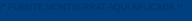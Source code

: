 <!FINANCIAT5 html>
<html lang="es">
<head>
   <meta charset="UTF-8" />
  <meta name="viewport" content="width=device-width, initial-scale=1" /> 
  <title>FINANCIA-T | Asesoría Financiera</title



/* FUENTE MONTSERRAT AQUI APLICADA */
  <link href="https://fonts.googleapis.com/css2?family=Montserrat&display=swap" rel="stylesheet" /> 

 

  <style>
    /* AJUSTE A TODOS LOS DISPOSITIVOS EN GENERAL */
    body, html {
      margin: 0;
      padding: 0;
      height: 100%;
      font-family: 'Montserrat', sans-serif; 
      background-color: #004080;   /* AQUIIIIIIII*/

      color: #003366;
      overflow-x: hidden; /* Evitar que se deforme en forma horizontal */
      line-height: 1.6; /* Mejora la lectura del texto  */
    }

    /* Contenedor principal */
    #main-container {
      min-height: 100vh; /* Asegura que ocupe al menos la altura de la vista */
      display: flex;
      flex-direction: column; /* Organiza los elementos verticalmente */
    }

    header {
      background-color: #003366;
      color: white;
      padding: 15px; /* Ajuste de padding para pantallas pequeñas */
      display: flex;
      flex-direction: column; /* Stack logo and text on small screens */
      align-items: center;
      justify-content: center;
      gap: 10px; /* Reducir el espacio entre elementos */
      text-align: center;
    }

    header img {
      width: 80px; /* Tamaño más pequeño por defecto */
      height: 80px;
      border-radius: 12px;
    }

    h1 {
      margin: 0;
      font-size: 2em; /* Tamaño de fuente adaptable */
    }

    header p {
      margin: 5px 0 0;
      font-size: 1em; /* Tamaño de fuente adaptable */
    }

    .main-content-section {
      padding: 20px; /* Ajuste de padding */
      max-width: 1000px;
      margin: 20px auto; /* Margen superior y centrado */
      background-color: #ffffff;
      box-shadow: 0 0 10px rgba(0, 0, 0, 0.1);
      border-radius: 10px;
      flex-grow: 1; /* Permite que la sección crezca y ocupe espacio disponible */
    }

    h2, h3 {
      color: #003366;
      margin-top: 25px; /* Ajuste de margen superior */
      font-size: 1.5em; /* Tamaño de fuente adaptable */
    }
    h3 {
      font-size: 1.2em; /* H3 un poco más pequeño */
    }

    ul {
      padding-left: 20px;
      margin-bottom: 15px; /* Espacio debajo de las listas */
    }

    .contacto {
      background-color: #e0ecff;
      padding: 15px; /* Ajuste de padding */
      margin-top: 25px;
      border-radius: 10px;
      line-height: 1.5; /* Ajuste de línea */
      font-size: 0.95em; /* Ligeramente más pequeño */
    }

    .contacto p {
      margin: 5px 0;
    }

    .contacto a {
      word-break: break-all; /* Rompe la palabra si es demasiado larga para la pantalla */
    }

    .boton-principal {
      display: block;
      width: 90%; /* Ancho adaptable */
      max-width: 400px; /* Máximo ancho para no estirarse demasiado en pantallas grandes */
      margin: 30px auto 20px;
      padding: 12px 20px; /* Ajuste de padding */
      text-align: center;
      background-color: #0059b3;
      color: white;
      font-weight: bold;
      border-radius: 8px;
      text-decoration: none;
      transition: background-color 0.3s;
      cursor: pointer;
      font-size: 1.1em; /* Tamaño de fuente adaptable */
      border: none; /* Asegurar que no tenga borde */
    }

    .boton-principal:hover {
      background-color: #004080;
    }

    .galeria {
      margin-top: 30px;
      display: flex;
      flex-direction: column; /* Columna por defecto para móviles */
      justify-content: center;
      align-items: center; /* Centrar imágenes en columna */
      gap: 15px; /* Espacio entre imágenes */
    }

    .galeria img {
      width: 100%; /* Las imágenes ocupan todo el ancho disponible */
      max-width: 460px; /* Máximo ancho original */
      height: auto; /* Mantener la proporción */
      border-radius: 10px;
      box-shadow: 0 0 8px rgba(0, 0, 0, 0.2);
    }

    /* --- Estilos de la aplicación interna (Login/Registro/Navegación) --- */

    nav {
      background-color: #003366;
      display: flex;
      flex-wrap: wrap; /* Permite que los elementos se envuelvan */
      justify-content: center;
      gap: 1rem; /* Espacio entre los elementos de navegación */
      padding: 1rem 0.5rem; /* Ajuste de padding */
      font-weight: 700;
      color: white;
      cursor: pointer;
      user-select: none;
      box-shadow: 0 3px 6px rgba(0,0,0,0.3);
      position: sticky;
      top: 0;
      z-index: 10;
    }
    nav span {
      padding: 0.5rem 0.8rem; /* Aumentar área de clic */
      transition: color 0.3s;
    }
    nav span:hover {
      color: #a6c8ff;
    }

    #app-container {
      min-height: calc(100vh - 80px); /* Ajustar altura para dejar espacio al footer y header */
      background: #f4f9ff;
      padding: 2rem 1rem 4rem 1rem; /* Más padding abajo para el footer */
      max-width: 900px;
      margin: 20px auto; /* Centrar y dar margen */
      border-radius: 12px;
      box-shadow: 0 0 20px rgba(0,64,128,0.15);
      color: #003366;
      flex-grow: 1;
    }

    .app-section {
      display: none;
      animation: fadeIn 0.5s ease forwards;
    }
    .app-section.active {
      display: block;
    }

    .app-section h2, .app-section h3 {
      color: #00264d;
      margin-bottom: 1rem;
    }
    .app-section p {
      line-height: 1.6;
      margin-bottom: 1rem;
      font-size: 1rem;
    }

    .service {
      background: #e6f0ff;
      border-radius: 12px;
      padding: 1.5rem;
      margin-bottom: 2rem;
      box-shadow: 0 3px 10px rgba(0,64,128,0.1);
      border: 1px solid #a6c8ff;
      text-align: center; /* Centrar contenido de servicio */
    }
    .service img {
      max-width: 180px; /* Reducir tamaño de imagen de servicio */
      height: auto;
      border-radius: 10px;
      margin: 0 auto 1rem auto; /* Centrar imagen */
      box-shadow: 0 0 10px rgba(0,64,128,0.2);
      display: block;
    }
    .service button {
      background-color: #004080;
      color: white;
      border: none;
      padding: 10px 20px; /* Ajuste de padding */
      border-radius: 8px;
      font-weight: 600;
      cursor: pointer;
      transition: background-color 0.3s ease;
      width: auto; /* Que el botón no ocupe todo el ancho */
    }
    .service button:hover {
      background-color: #00264d;
    }

    /* LOGIN & REGISTRO */
    .login-register-container {
      background: white;
      max-width: 360px;
      margin: 4rem auto; /* Ajuste de margen */
      padding: 2rem 1.5rem; /* Ajuste de padding */
      border-radius: 14px;
      box-shadow: 0 0 25px rgba(0,64,128,0.3);
      color: #004080;
      text-align: center;
      position: relative;
    }
    .login-register-container h2 {
      margin-bottom: 1.5rem;
      color: #003366;
    }
    .login-register-container input {
      width: calc(100% - 24px); /* Ajuste para padding */
      padding: 12px;
      margin-bottom: 1rem; /* Reducir margen */
      border: 2px solid #004080;
      border-radius: 8px;
      font-size: 1rem;
      color: #003366;
    }
    .login-register-container input::placeholder {
      color: #7a9bd1;
    }
    .login-register-container button {
      width: 100%; /* Que el botón ocupe todo el ancho */
      font-size: 1.1rem;
      margin-top: 0.5rem;
      padding: 12px; /* Ajuste de padding */
      background-color: #004080; /* Asegurar color */
      color: white; /* Asegurar color */
      border: none; /* Asegurar que no tenga borde */
      border-radius: 8px; /* Asegurar borde redondeado */
      cursor: pointer;
    }
    .login-register-container p {
      margin-top: 0.8rem; /* Reducir margen */
      font-size: 0.9em; /* Ligeramente más pequeño */
      color: #004080;
    }
    .login-register-container a {
      color: #004080;
      font-weight: 700;
      cursor: pointer;
      text-decoration: none;
    }
    .login-register-container a:hover {
      color: #00264d;
      text-decoration: underline;
    }

    /* REDES SOCIALES ICONOS (RIGHT SIDE) */
    .social-icons {
      position: fixed;
      top: 50%;
      right: 0;
      transform: translateY(-50%);
      display: flex;
      flex-direction: column;
      gap: 8px; /* Reducir espacio entre iconos */
      z-index: 15;
    }
    .social-icons a {
      background-color: #004080;
      width: 40px; /* Tamaño de icono más pequeño */
      height: 40px;
      border-radius: 50%;
      display: flex;
      justify-content: center;
      align-items: center;
      color: white;
      text-decoration: none;
      transition: background-color 0.3s ease;
      box-shadow: 0 2px 5px rgba(0,0,0,0.2); /* Sutil sombra */
    }
    .social-icons a:hover {
      background-color: #00264d;
    }
    .social-icons img {
      width: 18px; /* Tamaño de imagen de icono */
      height: 18px;
      pointer-events: none;
      user-select: none;
    }

    /* FOOTER */
    footer {
      text-align: center;
      padding: 1rem 15px; /* Padding adaptable */
      background-color: #003366; /* Color de footer consistente */
      color: white; /* Color de texto consistente */
      font-size: 0.85em; /* Fuente más pequeña */
      box-shadow: 0 -3px 6px rgba(0,0,0,0.2);
      margin-top: auto; /* Empuja el footer al final si hay espacio */
    }

    /* --- Modal Styles --- */
    .modal {
        display: none;
        position: fixed;
        z-index: 999; /* Mayor z-index para estar por encima de todo */
        left: 0;
        top: 0;
        width: 100%;
        height: 100%;
        overflow: auto;
        background-color: rgba(0,0,0,0.6); /* Fondo más oscuro para el modal */
        padding-top: 20px; /* Reducir padding superior */
    }

    .modal-content {
        background-color: #fefefe;
        margin: 2% auto; /* Margen superior y centrado */
        padding: 20px;
        border: 1px solid #888;
        width: 90%; /* Más ancho en móviles */
        max-width: 700px; /* Máximo ancho en desktop */
        border-radius: 10px;
        box-shadow: 0 4px 8px 0 rgba(0,0,0,0.2), 0 6px 20px 0 rgba(0,0,0,0.19);
        position: relative;
    }

    .close {
        color: #aaa;
        float: right;
        font-size: 28px;
        font-weight: bold;
    }

    .close:hover,
    .close:focus {
        color: black;
        text-decoration: none;
        cursor: pointer;
    }

    #openModal {
        position: fixed;
        bottom: 20px; /* Más cerca del borde inferior */
        right: 20px;
        z-index: 100;
        background-color:#0059b3;
        color:white;
        padding:10px 15px;
        border-radius:5px;
        border:none;
        cursor:pointer;
        font-size: 0.9em; /* Tamaño de fuente más pequeño */
        box-shadow: 0 2px 5px rgba(0,0,0,0.3);
    }

    /* ANIMATION */
    @keyframes fadeIn {
      from {opacity: 0;}
      to {opacity: 1;}
    }

    /* --- Media Queries para Responsividad --- */

    /* Tablets y Laptops pequeñas (mayor que 480px, hasta 768px) */
    @media (min-width: 481px) and (max-width: 768px) {
      header {
        flex-direction: row; /* Logo y texto en línea */
        gap: 20px;
      }
      header img {
        width: 90px;
        height: 90px;
      }
      h1 {
        font-size: 2.2em;
      }
      header p {
        font-size: 1.05em;
      }

      .main-content-section {
        padding: 25px;
        margin-top: 25px;
      }

      .galeria {
        flex-direction: row; /* Dos columnas en tablets */
        flex-wrap: wrap;
        justify-content: space-around; /* Espacio entre imágenes */
      }
      .galeria img {
        width: 48%; /* Dos imágenes por fila */
        max-width: none; /* Desactivar max-width para esta vista */
      }

      .login-register-container {
        max-width: 400px;
        padding: 2.5rem 2rem;
      }
      .login-register-container input {
        width: calc(100% - 24px);
      }

      .social-icons {
        gap: 12px;
      }
      .social-icons a {
        width: 45px;
        height: 45px;
      }
      .social-icons img {
        width: 20px;
        height: 20px;
      }
    }

    /* Desktops y Laptops grandes (mayor que 768px) */
    @media (min-width: 769px) {
      header {
        flex-direction: row;
        gap: 30px;
        padding: 20px;
      }
      header img {
        width: 100px;
        height: 100px;
      }
      h1 {
        font-size: 2.5em;
      }
      header p {
        font-size: 1.1em;
      }

      .main-content-section {
        padding: 30px;
        margin-top: 30px;
      }

      h2 {
        font-size: 1.8em;
      }
      h3 {
        font-size: 1.4em;
      }

      .galeria {
        flex-direction: row; /* Volver a fila para desktops */
        flex-wrap: nowrap; /* No wrapping, mantener en una fila */
        gap: 20px;
      }
      .galeria img {
        width: auto; /* Dejar que el tamaño original mande */
        max-width: 460px; /* Máximo ancho original */
      }

      .login-register-container {
        max-width: 450px;
        padding: 3rem 2.5rem;
      }
      .login-register-container input {
        width: calc(100% - 24px);
      }

      .social-icons {
        gap: 15px;
      }
      .social-icons a {
        width: 48px;
        height: 48px;
      }
      .social-icons img {
        width: 22px;
        height: 22px;
      }
    }

    /* Orientación Horizontal (Landscape) para dispositivos móviles */
    @media screen and (max-height: 500px) and (orientation: landscape) {
        body {
            font-size: 0.9em; /* Reduce el tamaño general del texto */
        }
        header {
            padding: 10px;
            gap: 5px;
        }
        header img {
            width: 60px;
            height: 60px;
        }
        h1 {
            font-size: 1.5em;
        }
        header p {
            font-size: 0.8em;
        }
        .main-content-section, #app-container {
            padding: 15px;
            margin: 10px auto;
        }
        .boton-principal, .login-register-container button {
            padding: 10px 15px;
            font-size: 0.9em;
        }
        .galeria {
            flex-direction: row;
            flex-wrap: wrap;
            gap: 10px;
        }
        .galeria img {
            width: 45%;
        }
        .service {
            padding: 1rem;
            margin-bottom: 1.5rem;
        }
        .service img {
            max-width: 120px;
        }
        .social-icons {
            flex-direction: row;
            position: static;
            transform: none;
            justify-content: center;
            padding: 10px;
        }
        #openModal {
            bottom: 10px;
            right: 10px;
            padding: 8px 12px;
            font-size: 0.8em;
        }
        .modal-content {
            margin: 1% auto;
            width: 95%;
            padding: 15px;
            font-size: 0.9em;
        }
    }
  </style>
</head>
<body>

  <div id="main-container"></div>

  <script>
    let isLoggedIn = false;

    // Función para renderizar la página principal de "Quiénes Somos"
    function renderMainPage() {
      document.getElementById("main-container").innerHTML = `
        <header>
          <img
            src="https://encrypted-tbn0.gstatic.com/images?q=tbn:ANd9GcS62frppnqrlpvjLNI898PbtswucibZR_-Kuw&s"
            alt="Logo Financia-T"
          />
          <div>
            <h1>FINANCIA-T</h1>
            <p>Expertos en Asesoramiento Financiero</p>
          </div>
        </header>

        <section class="main-content-section">
          <h2>¿Quiénes Somos?</h2>
          <p>
            FINANCIA-T es una empresa dedicada a brindar asesoría y gestión a las
            diferentes oportunidades financieras con las que cuentan los
            derechohabientes, en materia de seguridad social, sector inmobiliario y
            financiero.
          </p>

          <h2>Misión</h2>
          <p>
            Impulsar los sueños de nuestros clientes, a través de soluciones que les
            permitan financiarse para hacer realidad sus proyectos a corto y mediano
            plazo.
          </p>

          <h2>Visión</h2>
          <p>
            Contribuir a la economía de derechohabientes a nivel nacional, siendo
            empresa líder en la asesoría y gestión de soluciones financieras para el
            trabajador, y ser la alternativa número uno para resolver las
            problemáticas en su vida laboral.
          </p>

          <h2>Servicios Financieros</h2>
          <ul>
            <li>Retiros Totales</li>
            <li>Ayudas por Desempleo</li>
            <li>Pensiones (Modalidad 40)</li>
            <li>Recuperación del saldo de la subcuenta de vivienda</li>
            <li>Crédito Mejoravit / Crédito Mejorasi</li>
          </ul>

          <div class="contacto">
            <h2>Contáctanos</h2>
            <p><strong>Nombre:</strong> Karina Sosa</p>
            <p><strong>Correo:</strong> karina.sosa@finaanciat.com</p>
            <p><strong>Teléfono de Oficina:</strong> 5590559049</p>
            <p><strong>WhatsApp:</strong> 5645553067</p>
            <p>
              <strong>Facebook:</strong>
              <a href="https://n9.cl/financiat1" target="_blank"
                >https://n9.cl/financiat1</a
              >
            </p>
            <p>
              <strong>TikTok:</strong>
              <a href="https://tiktok.com/@financiat4" target="_blank"
                >tiktok.com/@financiat4</a
              >
            </p>
          </div>

          <button class="boton-principal" onclick="renderLogin()">Iniciar Sesión o Registro</button>

          <div class="galeria">
             <img src="https://scontent.fmex11-3.fna.fbcdn.net/v/t39.30808-6/495300403_1010645387940981_2274864196300540329_n.jpg?stp=dst-jpg_p526x296_tt6&_nc_cat=104&ccb=1-7&_nc_sid=127cfc&_nc_ohc=prqSAKhPvzYQ7kNvwEkYlJD&_nc_oc=Adm011eGajQoNbR1exZm_bPIUUl2beCfCJMQFoSQhkCbs1j7WCDzdHcMNDYpxIcJDpsayr6WhardV4ZXjC0G4Hnh&_nc_zt=23&_nc_ht=scontent.fmex11-3.fna&_nc_gid=qosASZsBzsB39R6jQe6obQ&oh=00_AfKxofpIAyRZUND3MWY_0HFOGFAUeA4HJ20dt94f7nJ02g&oe=6845AAEC" alt="Foto 1 Financia-T">
            <img
              src="https://scontent.fmex11-1.fna.fbcdn.net/v/t39.30808-6/500768145_1132161568945579_3359912226161928656_n.jpg?stp=dst-jpg_p526x296_tt6&_nc_cat=103&ccb=1-7&_nc_sid=127cfc&_nc_ohc=inFRsd-iQQ4Q7kNvwFEVQkp&_nc_oc=AdkU2cuDLIbMN3CKNtwkb4_LZ7NYx4k-7FBnaAWiBL7Cu5QEvBdqMcYGkHYTcBuGMRob8Fu13M_xBq_iTiQj5Keb&_nc_zt=23&_nc_ht=scontent.fmex11-1.fna&_nc_gid=VdwHwBSeznI99oi9VpWZWA&oh=00_AfJBJcWy2D5n79277f1Ph0Sly38csf0iYRB-HLYO9sCAnw&oe=68457B3C"
              alt="Foto 2 Financia-T"
            />
          </div>
        </section>

        <footer>
          &copy; 2025 FINANCIA-T. Todos los derechos reservados.
        </footer>
      `;
    }

    function renderLogin() {
      document.getElementById("main-container").innerHTML = `
        <div class="login-register-container">
          <h2>Iniciar Sesión</h2>
          <input type="text" id="loginUser" placeholder="Usuario" autocomplete="username" />
          <input type="password" id="loginPass" placeholder="Contraseña" autocomplete="current-password" />
          <button onclick="login()">Ingresar</button>
          <p>¿No tienes cuenta? <a onclick="renderRegister()">Regístrate</a></p>
          <p><a onclick="renderMainPage()">Volver a la página principal</a></p> </div>
        <div class="social-icons">
          <a href="https://www.facebook.com/people/FinanciaT/100069865874839/" target="_blank" title="Facebook"><img src="https://img.icons8.com/ios-filled/50/ffffff/facebook--v1.png" alt="Facebook"></a>
          <a href="https://www.tiktok.com/@financiat4" target="_blank" title="TikTok"><img src="https://img.icons8.com/ios-filled/50/ffffff/tiktok.png" alt="TikTok"></a>
        </div>
      `;
    }

    function renderRegister() {
      document.getElementById("main-container").innerHTML = `
        <div class="login-register-container">
          <h2>Registro</h2>
          <input type="text" id="regUser" placeholder="Nombre de usuario" autocomplete="username" />
          <input type="email" id="regEmail" placeholder="Correo electrónico (solo @gmail.com)" autocomplete="email" />
          <input type="password" id="regPass" placeholder="Contraseña" autocomplete="new-password" />
          <button onclick="register()">Registrarse</button>
          <p>¿Ya tienes cuenta? <a onclick="renderLogin()">Inicia sesión</a></p>
          <p><a onclick="renderMainPage()">Volver a la página principal</a></p> </div>
        <div class="social-icons">
          <a href="https://www.facebook.com/people/FinanciaT/100069865874839/" target="_blank" title="Facebook"><img src="https://img.icons8.com/ios-filled/50/ffffff/facebook--v1.png" alt="Facebook"></a>
          <a href="https://www.tiktok.com/@financiat4" target="_blank" title="TikTok"><img src="https://img.icons8.com/ios-filled/50/ffffff/tiktok.png" alt="TikTok"></a>
        </div>
      `;
    }

    function renderApp() {
      document.getElementById("main-container").innerHTML = `
        <nav>
          <span onclick="showSection('inicio')">Inicio</span>
          <span onclick="showSection('conocenos')">Conócenos</span>
          <span onclick="showSection('servicios')">Servicios</span>
          <span onclick="showSection('contacto')">Contacto</span>
          <span style="margin-left:auto; cursor:pointer;" onclick="logout()" title="Cerrar sesión">Salir</span>
        </nav>
        <div id="app-container"> <section id="inicio" class="app-section active">
            <h2>Bienvenidos a FINANCIA-T</h2>
            <p>Empresa dedicada a brindar asesoría y gestión a las diferentes oportunidades financieras con las que cuentan los Derechohabientes, en materia de seguridad social, sector inmobiliario y financiero.</p>
            <img src="https://scontent.fmex15-1.fna.fbcdn.net/v/t39.30808-6/308738693_405836048410113_5235564790691032839_n.jpg?_nc_cat=110&ccb=1-7&_nc_sid=6ee11a&_nc_eui2=AeE_ur4TUltGY4cEwA7MeEKX_CBbNy8wrQ_8IFs3LzCtDy_Mv7TXHGHvkg9Gb4L4QEKryXmBr3lcfw440r9qT1kw&_nc_ohc=Tc2QeepSFjsQ7kNvwHBBhrM&_nc_oc=Admtlyx314NX6GZ9ORDWszko_jgrq-ON1KZOc3U16EGyAhrZg0l6-7fSc7E_wEXksEKTz22hdzpH5_Ibzy7Da0zo&_nc_zt=23&_nc_ht=scontent.fmex15-1.fna&_nc_gid=VDNq2KnU8ubxbeRMTy_yLg&oh=00_AfL4hu4bkPvk52z9wC0tOdMpnmOHLNxYEGUmNrK-eoCBGg&oe=684190D9"  alt="Finanzas" style="width:100%; border-radius: 14px; margin-bottom:1.5rem;"/>
          </section>
          <section id="conocenos" class="app-section">
            <h2>¿Quiénes somos?</h2>
            <p>FINANCIA-T</p>
            <p>Empresa dedicada a brindar asesoría y gestión a las diferentes oportunidades financieras con las que cuentan los Derechohabientes, en materia de seguridad social, sector inmobiliario y financiero.</p>

            <p>MISIÓN</p>
            <p>Impulsamos los sueños de nuestros clientes, a través de soluciones que les permiten financiarse para hacer realidad sus proyectos a corto y mediano plazo.</p>

            <p>VISIÓN</p>
            <p>Contribuir a la economía de derechohabientes a nivel nacional, siendo empresa líder en la asesoría y gestión de soluciones financieras para el trabajador. Así como ser la alternativa número uno para dar solución a las diferentes problemáticas que se les presenten en su vida laboral.</p>
            <img src="https://scontent.fmex15-1.fna.fbcdn.net/v/t39.30808-6/482235092_970588201946700_872621995359312906_n.jpg?_nc_cat=110&ccb=1-7&_nc_sid=127cfc&_nc_eui2=AeEN711yj9wEyfehzGnCm4F7QhhqW7AubhBCGGpbsC5uEFxULeU4-06UKPk-xHgBLax2NgouDu7bBU0fDjkWuNVr&_nc_ohc=8oqSca62LCkQ7kNvwGBMb4_&_nc_oc=Adlb1kF_LWPL6tbuv9Zt6bOeEP_MeN2QAgGFcZ1Tlh9UL4oCCPt5p827k349YxQNo_YVOq7QM4pw-Av6ZxhIUOie&_nc_zt=23&_nc_ht=scontent.fmex15-1.fna&_nc_gid=Av7ZDBOOqC-Ikni52oVFAQ&oh=00_AfKgVmmLAhQ9hjsVZkQIroMD0rIqkX2Bx1Hh6DfNkMvvQw&oe=6841BA1D" alt="Equipo" style="width:100%; border-radius: 14px; margin-top:1rem;"/>
          </section>
          <section id="servicios" class="app-section">
            <h2>Nuestros Servicios</h2>

            <div class="service">
              <h3>INFONAVIT</h3>
              <img src="https://encrypted-tbn0.gstatic.com/images?q=tbn:ANd9GcSd5YcNIF9Xt4zNYubiEBwc2bujpHoo-PRPNQ&s">
              <p>RECUPERACIÓN DEL SALDO DE LA SUBCUENTA DE VIVIENDA</p>
              <p>CRÉDITO MEJORAVIT /CRÉDITO MEJORASI</p>


<form action="https://formspree.io/f/xqabapgr" method="POST">
 <p> <input type="text" name="nombre" placeholder="NOMBRE COMPLETO"></p>
  <p><input type="email" name="email" placeholder="CORREO ELECTRONICO"></p>
  <p><textarea name="mensaje" placeholder="Gracias por escogernos"></textarea></p>
  <p><button type="submit">Contratar Servicio INFONAVIT</button></p>
</form>





              
            </div>

            <div class="service">
              <h3>IMSS</h3>
              <img src="https://www.ler.uam.mx/ServiciosMedicosUAML/wp-content/uploads/2023/10/imssVerde.jpg" alt="IMSS">
              <p> PENSIONES (MODALIDAD 40) </p>

<form action="https://formspree.io/f/xgvyvanz" method="POST">
 <p> <input type="text" name="nombre" placeholder="NOMBRE COMPLETO"></p>
  <p><input type="email" name="email" placeholder="CORREO ELECTRONICO"></p>
  <p><textarea name="mensaje" placeholder="Gracias por escogernos"></textarea></p>
  <p><button type="submit">Contratar Servicio IMSS</button></p>
</form>

                </div>

            <div class="service">
              <h3>AFORE</h3>
              <img src="https://play-lh.googleusercontent.com/jw1dW1mZqZOdwfslRmVEtAHVMui4Po_DzkA_NcyMnVbg4z9jNgtcVe-dgfbdX5QpQKQ" alt="AFORE">
              <p>RETIROS TOTALES</p>
              <p>AYUDAS POR DESEMPLEO</p>
              <form action="https://formspree.io/f/movwveye" method="POST">
 <p> <input type="text" name="nombre" placeholder="NOMBRE COMPLETO"></p>
  <p><input type="email" name="email" placeholder="CORREO ELECTRONICO"></p>
  <p><textarea name="mensaje" placeholder="Gracias por escogernos"></textarea></p>
  <p><button type="submit">Contratar Servicio AFORE</button></p>
</form>            </div>
          </section>
          <section id="contacto" class="app-section">



            <h2>Contacto</h2>
            <p>¿Tienes dudas o quieres más información? Escríbenos y con gusto te atenderemos.</p>
          

<form action="https://formspree.io/f/myzjzedk" method="POST">
 <p> <input type="text" name="nombre" placeholder="NOMBRE COMPLETO"></p>
  <p><input type="email" name="email" placeholder="CORREO ELECTRONICO"></p>
  <p><textarea name="mensaje" placeholder="Escribe tu mensaje y dudas, estamos para atenderte!"></textarea></p>
  <p><button type="submit">Enviar</button></p>
</form>

            <p>Cotización</p>
            <p>Teléfono de oficina: 5590559049</p>
            <p>What´s App: 5645553067</p>
            <p>GMAIL. karina.sosa@finaanciat.com</p>
            </form>
          </section>
        </div>
        <div class="social-icons">
          <a href="https://www.facebook.com/people/FinanciaT/100069865874839/" target="_blank" title="Facebook"><img src="https://img.icons8.com/ios-filled/50/ffffff/facebook--v1.png" alt="Facebook"></a>
          <a href="https://www.tiktok.com/@financiat4" target="_blank" title="TikTok"><img src="https://img.icons8.com/ios-filled/50/ffffff/tiktok.png" alt="TikTok"></a>
        </div>

        <button id="openModal">Abrir Aviso de privacidad</button>

        <div id="modal" class="modal">
          <div class="modal-content">
            <span class="close">&times;</span>
            <footer>Aviso de privacidad | FINANCIA-T</footer>
            <p><strong>Aviso de Privacidad – FinanciaT</strong></p>
            <p>En FinanciaT, la protección de tus datos personales es prioritaria. Este Aviso de Privacidad tiene como propósito informarte sobre cómo recopilamos, usamos, almacenamos y protegemos tu información personal, de acuerdo con la legislación vigente y las mejores prácticas internacionales en comercio digital. 
Aviso de Privacidad</p>

<p>En cumplimiento con la Ley Federal de Protección de Datos Personales en Posesión de los Particulares, FINANCIA-T con domicilio en Calle Campeche, Bo De Dolores Temascalapa C.P 55980(Calle Campeche, Bo De Dolores Temascalapa C.P 55980), es responsable del tratamiento de sus datos personales.</p>

Los datos personales que recabamos serán utilizados para las siguientes finalidades:</p>
<li>Proveer los productos y servicios requeridos por usted.
<li>Informar sobre cambios o nuevos productos o servicios.
<li>Dar cumplimiento a obligaciones contraídas con nuestros clientes.
<li>Evaluar la calidad del servicio.</li>

<p><strong>Derechos ARCO (Acceso, Rectificación, Cancelación y Oposición)</strong></p>
<p>Usted tiene el derecho de acceder, rectificar y cancelar sus datos personales, así como de oponerse al tratamiento de los mismos. Para ejercer estos derechos, puede enviar una solicitud al correo financiateasesorias@gmail.com</p>

<p>Este aviso de privacidad puede ser modificado por FINANCIA-T, dichas modificaciones serán oportunamente informadas a través de nuestra página web.</p>

<p>Derechos ARCO

En cumplimiento con la Ley Federal de Protección de Datos Personales en Posesión de los Particulares, los titulares de datos personales pueden ejercer en todo momento los derechos de:</p>

<li>Acceso:Conocer qué datos personales tenemos y el uso que les damos.</li>
<li>Rectificación: Solicitar la corrección de sus datos personales si están incompletos, inexactos o desactualizados.</li>
<li>Cancelación: Solicitar la eliminación de sus datos cuando considere que no están siendo tratados conforme a los principios y obligaciones legales.</li>
<li>Oposición: Oponerse al uso de sus datos personales para fines específicos.</li>

Para ejercer cualquiera de estos derechos, debe enviar una solicitud al correo [correo electrónico] con copia de su identificación oficial y descripción clara del derecho que desea ejercer.

Lineamientos de PROFECO para Negocios Digitales

<li>Brindar protección transparente y eficaz, no inferior a la del comercio tradicional.</li>
<li>Evitar afirmaciones falsas o engañosas sobre bienes y servicios.</li>
<li>No participar en prácticas engañosas respecto al uso de datos personales.</li>
<li>Garantizar que la publicidad sea veraz y no engañosa.</li>
<li>Implementar mecanismos para que el consumidor pueda decidir sobre recibir o no publicidad.</li>
<li>No ocultar la identidad o ubicación del proveedor.</li>

<p><strong>Código de Conducta para el Comercio Digital</strong></p>

<p>1. Actuar con transparencia, honestidad y responsabilidad.</p>
<p>2. Evitar prácticas comerciales engañosas o fraudulentas.</p>
<p>3. Respetar la privacidad y proteger los datos personales del consumidor.</p>
<p>4. Garantizar el derecho del consumidor a acceder, rectificar, cancelar y oponerse al uso de sus datos.</p>
<p>5. Asegurar que toda publicidad dirigida sea veraz y adecuada a su audiencia.</p>
<p>6. Responder de manera oportuna y adecuada a quejas y solicitudes de los consumidores.</p>
<p>7. Colaborar con autoridades nacionales e internacionales en materia de protección al consumidor digital.</p>

<p><strong><h2>FINANCIA-T</h2></strong></p>


            <p><strong>1. Identidad del responsable</strong></p>
            <p>FinanciaT S.A. de C.V., con domicilio en [domicilio de la empresa], es responsable del tratamiento de tus datos personales.</p>

            <p><strong>2. Finalidades del tratamiento</strong></p>
            <p>Recabamos tus datos para las siguientes finalidades:</p>
            <ul>
              <li>Proveer servicios financieros digitales.</li>
              <li>Validar identidad y realizar operaciones de verificación antifraude.</li>
              <li>Enviarte información sobre nuestros productos y promociones, previa autorización.</li>
              <li>Cumplir con obligaciones legales y contractuales.</li>
            </ul>

            <p><strong>3. Protección y confidencialidad</strong></p>
            <p>Adoptamos medidas técnicas y administrativas para proteger tu información de accesos no autorizados o usos indebidos, incluyendo:</p>
            <ul>
              <li>Códigos de conducta internos y mecanismos de cumplimiento.</li>
              <li>Transparencia en nuestras prácticas comerciales.</li>
              <li>Identificación clara del proveedor en todas nuestras comunicaciones.</li>
            </ul>

            <p><strong>4. Derechos ARCO</strong></p>
            <p>Puedes ejercer tus derechos de Acceso, Rectificación, Cancelación y Oposición (ARCO) enviando una solicitud a: [correo electrónico de contacto].</p>

            <p><strong>5. Transferencias de datos</strong></p>
            <p>No compartiremos tus datos con terceros sin tu consentimiento, salvo que sea necesario para cumplir con disposiciones legales.</p>

            <p><strong>6. Uso de cookies y tecnologías similares</strong></p>
            <p>Nuestro sitio puede utilizar cookies para mejorar la experiencia del usuario. Puedes modificar tus preferencias desde la configuración de tu navegador.</p>

            <p><strong>Términos y Condiciones de Uso – FinanciaT</strong></p>

            <p><strong>1. Uso responsable</strong></p>
            <p>El usuario se compromete a usar el sitio de manera lícita, sin incurrir en prácticas engañosas, fraudes o manipulación de información.</p>

            <p><strong>2. Publicidad clara y veraz</strong></p>
            <p>Nos comprometemos a que toda la publicidad y oferta de servicios sea clara, sin omitir o tergiversar información esencial para el consumidor.</p>

            <p><strong>3. Protección a grupos vulnerables</strong></p>
            <p>Tomamos precauciones adicionales cuando dirigimos campañas a grupos como adultos mayores o personas con condiciones especiales.</p>

            <p><strong>4. Consentimiento informado</strong></p>
            <p>Brindamos mecanismos claros para que los usuarios decidan si desean recibir comunicaciones comerciales o publicitarias.</p>

            <p><strong>5. Autodisciplina y autorregulación</strong></p>
            <p>FinanciaT promueve prácticas de autorregulación basadas en códigos de conducta y lineamientos éticos en materia de comercio digital.</p>

            <p><strong>6. Limitación de responsabilidad</strong></p>
            <p>No nos hacemos responsables por daños derivados del uso indebido del sitio, ni por interrupciones ajenas a nuestro control.</p>
          </div>
        </div>
      `;
      setupModal(); // Asegurarse de que el modal funciona después de renderizar
    }

    function showSection(sectionId) {
      const sections = document.querySelectorAll("#app-container .app-section");
      sections.forEach(s => {
        s.id === sectionId ? s.classList.add("active") : s.classList.remove("active");
      });
      // Asegurar que el scroll esté arriba al cambiar de sección
      window.scrollTo(0, 0);
    }

    function login() {
      const user = document.getElementById("loginUser").value.trim();
      const pass = document.getElementById("loginPass").value.trim();
      if(user === "" || pass === "") {
        alert("Por favor ingresa usuario y contraseña.");
        return;
      }
      // Aquí podrías validar con base de datos o localStorage
      isLoggedIn = true;
      renderApp();
    }

    function register() {
      const user = document.getElementById("regUser").value.trim();
      const email = document.getElementById("regEmail").value.trim();
      const pass = document.getElementById("regPass").value.trim();
      if(user === "" || email === "" || pass === "") {
        alert("Por favor llena todos los campos para registrarte.");
        return;
      }
      // Aquí podrías guardar datos en base de datos o localStorage
      alert("Registro exitoso. Ahora inicia sesión.");
      renderLogin();
    }

    function logout() {
      isLoggedIn = false;
      renderLogin();
    }

    function handleContactForm(e) {
      e.preventDefault();
      alert("Gracias por contactarnos, te responderemos pronto.");
      e.target.reset();
    }

    function setupModal() {
      const modal = document.getElementById("modal");
      const btn = document.getElementById("openModal");
      const span = document.getElementsByClassName("close")[0];

      // Verificar si los elementos existen antes de asignar eventos
      if (modal && btn && span) {
        btn.onclick = function() {
          modal.style.display = "block";
        }

        span.onclick = function() {
          modal.style.display = "none";
        }

        window.onclick = function(event) {
          if (event.target == modal) {
            modal.style.display = "none";
          }
        }
      }
    }

    // Inicializa mostrando la página principal
    renderMainPage();
  </script>

</body>
</html>
